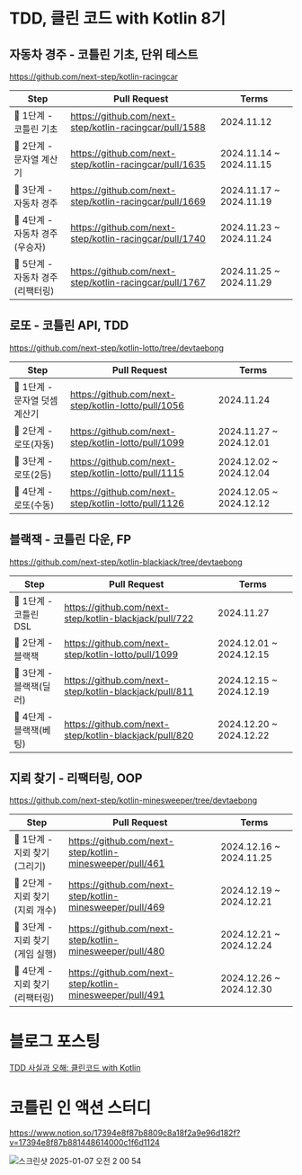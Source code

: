 # TDD, 클린 코드 with Kotlin 8기

## 자동차 경주 - 코틀린 기초, 단위 테스트

https://github.com/next-step/kotlin-racingcar

|      Step         |                 Pull Request                          |   Terms    |
|-------------------|-------------------------------------------------------------|-------------------------------------------------------|
|🚀 1단계 - 코틀린 기초 |https://github.com/next-step/kotlin-racingcar/pull/1588| 2024.11.12 |
|🚀 2단계 - 문자열 계산기|https://github.com/next-step/kotlin-racingcar/pull/1635|2024.11.14 ~ 2024.11.15|
|🚀 3단계 - 자동차 경주 |https://github.com/next-step/kotlin-racingcar/pull/1669|2024.11.17 ~ 2024.11.19|
|🚀 4단계 - 자동차 경주(우승자)|https://github.com/next-step/kotlin-racingcar/pull/1740| 2024.11.23 ~ 2024.11.24 |
|🚀 5단계 - 자동차 경주(리팩터링)|https://github.com/next-step/kotlin-racingcar/pull/1767|2024.11.25 ~ 2024.11.29 |

## 로또 - 코틀린 API, TDD

https://github.com/next-step/kotlin-lotto/tree/devtaebong

|      Step         |                 Pull Request                          |   Terms    |
|-------------------|-------------------------------------------------------------|-------------------------------------------------------|
|🚀 1단계 - 문자열 덧셈 계산기 |https://github.com/next-step/kotlin-lotto/pull/1056| 2024.11.24 |
|🚀 2단계 - 로또(자동) |https://github.com/next-step/kotlin-lotto/pull/1099|2024.11.27 ~ 2024.12.01|
|🚀 3단계 - 로또(2등) |https://github.com/next-step/kotlin-lotto/pull/1115|2024.12.02 ~ 2024.12.04|
|🚀 4단계 - 로또(수동)|https://github.com/next-step/kotlin-lotto/pull/1126|2024.12.05 ~ 2024.12.12|

## 블랙잭 - 코틀린 다운, FP

https://github.com/next-step/kotlin-blackjack/tree/devtaebong

|      Step         |                 Pull Request                          |   Terms    |
|-------------------|-------------------------------------------------------------|-------------------------------------------------------|
|🚀 1단계 - 코틀린 DSL|https://github.com/next-step/kotlin-blackjack/pull/722| 2024.11.27 |
|🚀 2단계 - 블랙잭 |https://github.com/next-step/kotlin-lotto/pull/1099|2024.12.01 ~ 2024.12.15|
|🚀 3단계 - 블랙잭(딜러)|https://github.com/next-step/kotlin-blackjack/pull/811|2024.12.15 ~ 2024.12.19|
|🚀 4단계 - 블랙잭(베팅)|https://github.com/next-step/kotlin-blackjack/pull/820|2024.12.20 ~ 2024.12.22|

## 지뢰 찾기 - 리팩터링, OOP

https://github.com/next-step/kotlin-minesweeper/tree/devtaebong

|      Step         |                 Pull Request                          |   Terms    |
|-------------------|-------------------------------------------------------------|-------------------------------------------------------|
|🚀 1단계 - 지뢰 찾기(그리기)|https://github.com/next-step/kotlin-minesweeper/pull/461| 2024.12.16 ~ 2024.11.25 |
|🚀 2단계 - 지뢰 찾기(지뢰 개수)|https://github.com/next-step/kotlin-minesweeper/pull/469|2024.12.19 ~ 2024.12.21|
|🚀 3단계 - 지뢰 찾기(게임 실행)|https://github.com/next-step/kotlin-minesweeper/pull/480|2024.12.21 ~ 2024.12.24|
|🚀 4단계 - 지뢰 찾기(리팩터링)|https://github.com/next-step/kotlin-minesweeper/pull/491|2024.12.26 ~ 2024.12.30|

# 블로그 포스팅

[TDD 사실과 오해: 클린코드 with Kotlin](https://devtaebong.tistory.com/2)

# 코틀린 인 액션 스터디

https://www.notion.so/17394e8f87b8809c8a18f2a9e96d182f?v=17394e8f87b881448614000c1f6d1124

![스크린샷 2025-01-07 오전 2 00 54](https://github.com/user-attachments/assets/f2721071-f8fe-4733-863f-2838c80dad8b)
